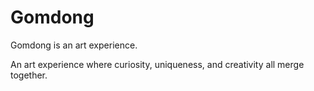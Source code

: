 # Gomdong 
Gomdong is an art experience.

An art experience where curiosity, uniqueness, and creativity all merge together.  
